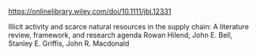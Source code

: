 https://onlinelibrary.wiley.com/doi/10.1111/jbl.12331

Illicit activity and scarce natural resources in the supply chain: A literature review, framework, and research agenda
Rowan Hilend, John E. Bell, Stanley E. Griffis, John R. Macdonald

